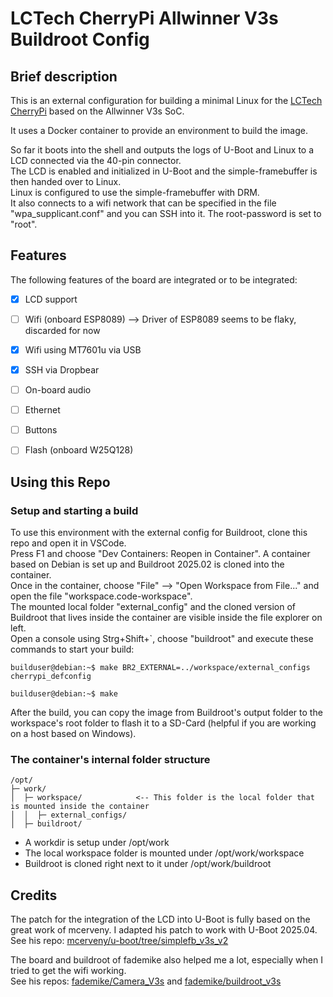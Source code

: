 # LCTech CherryPi Allwinner V3s Buildroot Config


## Brief description
This is an external configuration for building a minimal Linux for the [LCTech CherryPi](https://linux-sunxi.org/CherryPi_PC_V3S) based on the Allwinner V3s SoC.

It uses a Docker container to provide an environment to build the image. 

So far it boots into the shell and outputs the logs of U-Boot and Linux to a LCD connected via the 40-pin connector.\
The LCD is enabled and initialized in U-Boot and the simple-framebuffer is then handed over to Linux.\
Linux is configured to use the simple-framebuffer with DRM.\
It also connects to a wifi network that can be specified in the file "wpa_supplicant.conf" and you can SSH into it.
The root-password is set to "root".


## Features
The following features of the board are integrated or to be integrated:
- [x] LCD support
- [ ] Wifi (onboard ESP8089) --> Driver of ESP8089 seems to be flaky, discarded for now
- [x] Wifi using MT7601u via USB
- [x] SSH via Dropbear
- [ ] On-board audio
- [ ] Ethernet
- [ ] Buttons
- [ ] Flash (onboard W25Q128)


## Using this Repo
### Setup and starting a build
To use this environment with the external config for Buildroot, clone this repo and open it in VSCode.\
Press F1 and choose "Dev Containers: Reopen in Container". A container based on Debian is set up and Buildroot 2025.02 is cloned into the container.\
Once in the container, choose "File" --> "Open Workspace from File..." and open the file "workspace.code-workspace".\
The mounted local folder "external_config" and the cloned version of Buildroot that lives inside the container are visible inside the file explorer on left.\
Open a console using Strg+Shift+`, choose "buildroot" and execute these commands to start your build:
```console
builduser@debian:~$ make BR2_EXTERNAL=../workspace/external_configs cherrypi_defconfig

builduser@debian:~$ make
```
After the build, you can copy the image from Buildroot's output folder to the workspace's root folder to flash it to a SD-Card (helpful if you are working on a host based on Windows).

### The container's internal folder structure
```
/opt/
├─ work/
│  ├─ workspace/            <-- This folder is the local folder that is mounted inside the container
│  │  ├─ external_configs/
│  ├─ buildroot/
```
- A workdir is setup under /opt/work
- The local workspace folder is mounted under /opt/work/workspace
- Buildroot is cloned right next to it under /opt/work/buildroot


## Credits
The patch for the integration of the LCD into U-Boot is fully based on the great work of mcerveny. I adapted his patch to work with U-Boot 2025.04.\
See his repo: [mcerveny/u-boot/tree/simplefb_v3s_v2](https://github.com/mcerveny/u-boot/tree/simplefb_v3s_v2)

The board and buildroot of fademike also helped me a lot, especially when I tried to get the wifi working.\
See his repos: [fademike/Camera_V3s](https://github.com/fademike/Camera_V3s) and [fademike/buildroot_v3s](https://github.com/fademike/buildroot_v3s)